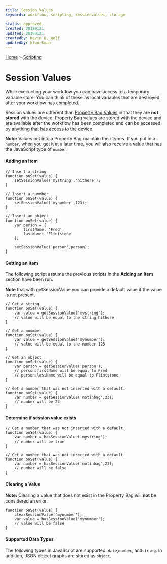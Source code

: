 ```yaml
---
title: Session Values
keywords: workflow, scripting, sessionvalues, storage

status: approved
created: 20180121
updated: 20180121
createdby: Kevin D. Wolf
updatedby: klworkman
---
```

[Home](../Index.md) > [Scripting](Index.md)

# Session Values

While execucting your workflow you can have access to a temporary variable store.  You can think of these as local variables that are destroyed after your workflow
has completed.

Session values are different than [Property Bag Values](PropertyBag.md) in that they are **not stored** with the device.  Property Bag values are stored with the
device and ara available after the workflow has been completed and can be accessed by anything that has access to the device.

**Note:** Values put into a Property Bag maintain their types.  If you put in a `number`, when you get it at a later time, you will also receive a
value that has the JavaScript type of `number`.
  

#### Adding an Item
```
// Insert a string
function onSet(value) {
    setSessionValue('mystring','hithere');
}

// Insert a nummber
function onSet(value) {
    setSessionValue('mynumber',123);
}

// Insert an object
function onSet(value) {
    var person = {
        firstName: 'Fred',
        lastName: 'Flintstone'
    };

    setSessionValue('person',person);
}
```

#### Getting an Item
The following script assume the previous scripts in the **Adding an Item** section have been run.

**Note** that with getSessionValue you can provide a default value if the value is not present.

```
// Get a string
function onSet(value) {
    var value = getSessionValue('mystring');
    // value will be equal to the string hithere
}

// Get a nummber
function onSet(value) {
    var value = getSessionValue('mynumber');
    // value will be equal to the number 123
}

// Get an object
function onSet(value) {
    var person = getSessionValue('person');
    // person.firstName will be equal to Fred
    // person.lastName will be equal to Flintstone
}

// Get a number that was not inserted with a default.
function onSet(value) {
    var number = getSessionValue('notinbag',23);
    // number will be 23
}
```

#### Determine if session value exists
```
// Get a number that was not inserted with a default.
function onSet(value) {
    var number = hasSessionValue('mystring');
    // number will be true
}

// Get a number that was not inserted with a default.
function onSet(value) {
    var number = hasSessionValue('notinbag',23);
    // number will be false
}
```

#### Clearing a Value

**Note:** Clearing a value that does not exist in the Property Bag will **not** be considered an error.

```
function onSet(value) {
    clearSessionValue('mynumber');
    var value = hasSessionValue('mynumber');
    // value will be false
}
```

#### Supported Data Types

The following types in JavaScript are supported: `date`,`number`, and`string`.  In addition, JSON object graphs are stored as `object`.

